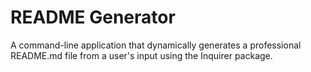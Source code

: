 # README Generator

A command-line application that dynamically generates a professional README.md file from a user's input using the Inquirer package.